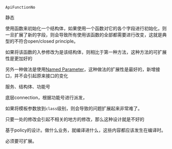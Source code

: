 `ApiFunctionNo`

静态

使用函数来初始化一个结构体，如果使用一个函数对它的各个字段进行初始化，则一旦扩展了新的字段，则会导致所有使用该函数的全部都需要进行改变，这就是典型的不符合open/closed principle。

如果将该函数的入参修改为是该结构体，则相比于第一种方法，这种方法的可扩展性是更加好的



另外一种做法是使用[Named Parameter](https://en.wikibooks.org/wiki/More_C%2B%2B_Idioms/Named_Parameter)，这种做法的扩展性是最好的，新增接口，并不会引起原来接口的变化



服务、结构体、功能号

底层connection，根据功能号进行派发，

如果将模板参数放到`class`级别，则会导致的问题扩展起来非常难了。



只要一处的修改会引起不相关的地方的修改，那么这种设计就是不好的



基于policy的设计。做什么业务，就编译进什么，这些内容都应该发生在编译时。

必须要可扩展。

